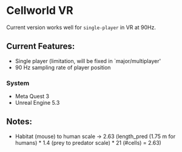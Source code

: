 
# Cellworld VR

Current version works well for `single-player` in VR at 90Hz. 

## Current Features: 
- Single player (limitation, will be fixed in `major/multiplayer'
- 90 Hz sampling rate of player position

### System 

- Meta Quest 3 
- Unreal Engine 5.3

## Notes: 

- Habitat (mouse) to human scale -> 2.63 (length_pred (1.75 m for humans) * 1.4 (prey to predator scale) * 21 (#cells) = 2.63) 

